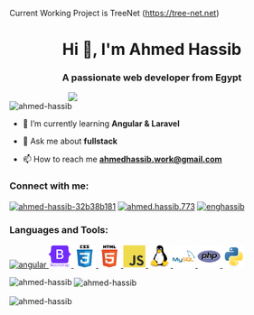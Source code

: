 Current Working Project is TreeNet (https://tree-net.net)
<h1 align="center">Hi 👋, I'm Ahmed Hassib</h1>
<h3 align="center">A passionate web developer from Egypt</h3>
<img align="right" alt"coding" width="400" src="https://camo.githubusercontent.com/349b39dd9ef14f390f75b56f02df90ad3281c6527f88596c3f69bdfe3dd194da/68747470733a2f2f6d656469612e67697068792e636f6d2f6d656469612f76312e59326c6b505463354d4749334e6a45784d575930636a566b4e6e4a30645752314f476b315a6d707359575577636a4e704d6a4271623356366348427063576779635746694d535a6c634431324d563970626e526c636d35686246396e61575a66596e6c666157516d593351395a772f53576f536b4e36447854737a71494b4571762f67697068792e676966">

<p align="left"> <img src="https://komarev.com/ghpvc/?username=ahmed-hassib&label=Profile%20views&color=0e75b6&style=flat" alt="ahmed-hassib" /> </p>

- 🌱 I’m currently learning **Angular & Laravel**

- 💬 Ask me about **fullstack**

- 📫 How to reach me **ahmedhassib.work@gmail.com**

<h3 align="left">Connect with me:</h3>
<p align="left">
<a href="https://linkedin.com/in/ahmed-hassib-32b38b181" target="blank"><img align="center" src="https://raw.githubusercontent.com/rahuldkjain/github-profile-readme-generator/master/src/images/icons/Social/linked-in-alt.svg" alt="ahmed-hassib-32b38b181" height="30" width="40" /></a>
<a href="https://fb.com/ahmed.hassib.773" target="blank"><img align="center" src="https://raw.githubusercontent.com/rahuldkjain/github-profile-readme-generator/master/src/images/icons/Social/facebook.svg" alt="ahmed.hassib.773" height="30" width="40" /></a>
<a href="https://instagram.com/enghassib" target="blank"><img align="center" src="https://raw.githubusercontent.com/rahuldkjain/github-profile-readme-generator/master/src/images/icons/Social/instagram.svg" alt="enghassib" height="30" width="40" /></a>
</p>

<h3 align="left">Languages and Tools:</h3>
<p align="left"> <a href="https://angular.io" target="_blank" rel="noreferrer"> <img src="https://angular.io/assets/images/logos/angular/angular.svg" alt="angular" width="40" height="40"/> </a> <a href="https://getbootstrap.com" target="_blank" rel="noreferrer"> <img src="https://raw.githubusercontent.com/devicons/devicon/master/icons/bootstrap/bootstrap-plain-wordmark.svg" alt="bootstrap" width="40" height="40"/> </a> <a href="https://www.w3schools.com/css/" target="_blank" rel="noreferrer"> <img src="https://raw.githubusercontent.com/devicons/devicon/master/icons/css3/css3-original-wordmark.svg" alt="css3" width="40" height="40"/> </a> <a href="https://www.w3.org/html/" target="_blank" rel="noreferrer"> <img src="https://raw.githubusercontent.com/devicons/devicon/master/icons/html5/html5-original-wordmark.svg" alt="html5" width="40" height="40"/> </a> <a href="https://developer.mozilla.org/en-US/docs/Web/JavaScript" target="_blank" rel="noreferrer"> <img src="https://raw.githubusercontent.com/devicons/devicon/master/icons/javascript/javascript-original.svg" alt="javascript" width="40" height="40"/> </a> <a href="https://www.linux.org/" target="_blank" rel="noreferrer"> <img src="https://raw.githubusercontent.com/devicons/devicon/master/icons/linux/linux-original.svg" alt="linux" width="40" height="40"/> </a> <a href="https://www.mysql.com/" target="_blank" rel="noreferrer"> <img src="https://raw.githubusercontent.com/devicons/devicon/master/icons/mysql/mysql-original-wordmark.svg" alt="mysql" width="40" height="40"/> </a> <a href="https://www.php.net" target="_blank" rel="noreferrer"> <img src="https://raw.githubusercontent.com/devicons/devicon/master/icons/php/php-original.svg" alt="php" width="40" height="40"/> </a> <a href="https://www.python.org" target="_blank" rel="noreferrer"> <img src="https://raw.githubusercontent.com/devicons/devicon/master/icons/python/python-original.svg" alt="python" width="40" height="40"/> </a> </p>

<p><img align="left" src="https://github-readme-stats.vercel.app/api/top-langs?username=ahmed-hassib&show_icons=true&locale=en&layout=compact" alt="ahmed-hassib" /></p>

<p>&nbsp;<img align="center" src="https://github-readme-stats.vercel.app/api?username=ahmed-hassib&show_icons=true&locale=en" alt="ahmed-hassib" /></p>

<p><img align="center" src="https://github-readme-streak-stats.herokuapp.com/?user=ahmed-hassib&" alt="ahmed-hassib" /></p>
